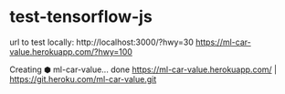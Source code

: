 # test-tensorflow-js


url to test locally: http://localhost:3000/?hwy=30
https://ml-car-value.herokuapp.com/?hwy=100

Creating ⬢ ml-car-value... done
https://ml-car-value.herokuapp.com/ | https://git.heroku.com/ml-car-value.git